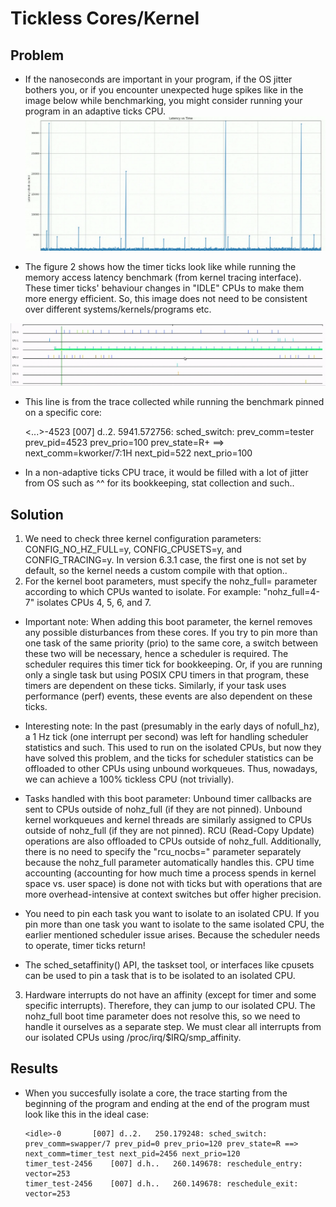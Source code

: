 # Tickless Cores/Kernel

## Problem

* If the nanoseconds are important in your program, if the OS jitter bothers you, or if you encounter unexpected huge spikes like in the image below while benchmarking, you might consider running your program in an adaptive ticks CPU. 
![Huge Spikes in Memory Access Latencies (Multiple different rows in the same bank)](https://github.com/nkamadan/tickless_cores/blob/main/images/spikes.png)

* The figure 2 shows how the timer ticks look like while running the memory access latency benchmark (from kernel tracing interface). These timer ticks' behaviour changes in "IDLE" CPUs to make them more energy efficient. So, this image does not need to be consistent over different systems/kernels/programs etc. 

![Timer Ticks on CPU 2 That the Benchmark is Run](https://github.com/nkamadan/tickless_cores/blob/main/images/timer_ticks.png)
 
* This line is from the trace collected while running the benchmark pinned on a specific core: 

    <...>-4523    [007] d..2.  5941.572756: sched_switch: prev_comm=tester prev_pid=4523 prev_prio=100 prev_state=R+ ==> next_comm=kworker/7:1H next_pid=522 next_prio=100

* In a non-adaptive ticks CPU trace, it would be filled with a lot of jitter from OS such as ^^ for its bookkeeping, stat collection and such..  

## Solution

1. We need to check three kernel configuration parameters: CONFIG_NO_HZ_FULL=y, CONFIG_CPUSETS=y, and CONFIG_TRACING=y. In version 6.3.1 case, the first one is not set by default, so the kernel needs a custom compile with that option..
2. For the kernel boot parameters, must specify the nohz_full= parameter according to which CPUs wanted to isolate. For example: "nohz_full=4-7" isolates CPUs 4, 5, 6, and 7.

* Important note: When adding this boot parameter, the kernel removes any possible disturbances from these cores. If you try to pin more than one task of the same priority (prio) to the same core, a switch between these two will be necessary, hence a scheduler is required. The scheduler requires this timer tick for bookkeeping. Or, if you are running only a single task but using POSIX CPU timers in that program, these timers are dependent on these ticks. Similarly, if your task uses performance (perf) events, these events are also dependent on these ticks.

* Interesting note: In the past (presumably in the early days of nofull_hz), a 1 Hz tick (one interrupt per second) was left for handling scheduler statistics and such. This used to run on the isolated CPUs, but now they have solved this problem, and the ticks for scheduler statistics can be offloaded to other CPUs using unbound workqueues. Thus, nowadays, we can achieve a 100% tickless CPU (not trivially).

* Tasks handled with this boot parameter: Unbound timer callbacks are sent to CPUs outside of nohz_full (if they are not pinned). Unbound kernel workqueues and kernel threads are similarly assigned to CPUs outside of nohz_full (if they are not pinned). RCU (Read-Copy Update) operations are also offloaded to CPUs outside of nohz_full. Additionally, there is no need to specify the "rcu_nocbs=" parameter separately because the nohz_full parameter automatically handles this. CPU time accounting (accounting for how much time a process spends in kernel space vs. user space) is done not with ticks but with operations that are more overhead-intensive at context switches but offer higher precision.

* You need to pin each task you want to isolate to an isolated CPU. If you pin more than one task you want to isolate to the same isolated CPU, the earlier mentioned scheduler issue arises. Because the scheduler needs to operate, timer ticks return!

* The sched_setaffinity() API, the taskset tool, or interfaces like cpusets can be used to pin a task that is to be isolated to an isolated CPU.

3. Hardware interrupts do not have an affinity (except for timer and some specific interrupts). Therefore, they can jump to our isolated CPU. The nohz_full boot time parameter does not resolve this, so we need to handle it ourselves as a separate step. We must clear all interrupts from our isolated CPUs using /proc/irq/$IRQ/smp_affinity.

## Results

* When you succesfully isolate a core, the trace starting from the beginning of the program and ending at the end of the program must look like this in the ideal case:
      

      <idle>-0       [007] d..2.   250.179248: sched_switch: prev_comm=swapper/7 prev_pid=0 prev_prio=120 prev_state=R ==> next_comm=timer_test next_pid=2456 next_prio=120
      timer_test-2456    [007] d.h..   260.149678: reschedule_entry: vector=253
      timer_test-2456    [007] d.h..   260.149678: reschedule_exit: vector=253
